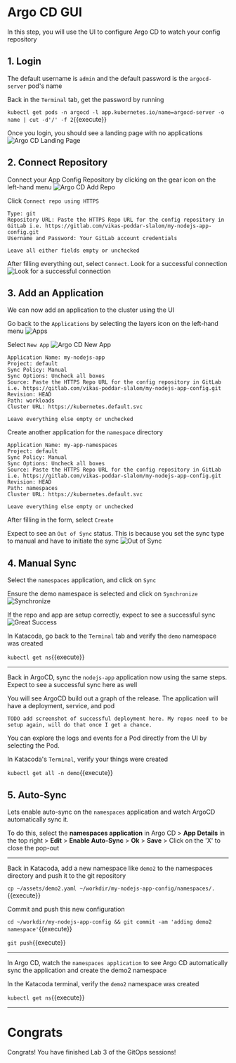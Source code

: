 # Argo CD GUI

In this step, you will use the UI to configure Argo CD to watch your config repository

## 1. Login

The default username is `admin` and the default password is the `argocd-server` pod's name

Back in the `Terminal` tab, get the password by running  

`kubectl get pods -n argocd -l app.kubernetes.io/name=argocd-server -o name | cut -d'/' -f 2`{{execute}}

Once you login, you should see a landing page with no applications
![Argo CD Landing Page](argocd_landingpage_empty.png)

## 2. Connect Repository

Connect your App Config Repository by clicking on the gear icon on the left-hand menu
![Argo CD Add Repo](argocd_repos_setup1.png)

Click `Connect repo using HTTPS`

```
Type: git
Repository URL: Paste the HTTPS Repo URL for the config repository in GitLab i.e. https://gitlab.com/vikas-poddar-slalom/my-nodejs-app-config.git
Username and Password: Your GitLab account credentials

Leave all either fields empty or unchecked
```

After filling everything out, select `Connect`. Look for a successful connection
![Look for a successful connection](argocd_repo_connect_success.png)

## 3. Add an Application

We can now add an application to the cluster using the UI

Go back to the `Applications` by selecting the layers icon on the left-hand menu
![Apps](argocd_applications.png)

Select `New App`
![Argo CD New App](argocd_landingpage_newapp.png)

```
Application Name: my-nodejs-app
Project: default
Sync Policy: Manual
Sync Options: Uncheck all boxes
Source: Paste the HTTPS Repo URL for the config repository in GitLab i.e. https://gitlab.com/vikas-poddar-slalom/my-nodejs-app-config.git
Revision: HEAD
Path: workloads
Cluster URL: https://kubernetes.default.svc

Leave everything else empty or unchecked
```

Create another application for the `namespace` directory

```
Application Name: my-app-namespaces
Project: default
Sync Policy: Manual
Sync Options: Uncheck all boxes
Source: Paste the HTTPS Repo URL for the config repository in GitLab i.e. https://gitlab.com/vikas-poddar-slalom/my-nodejs-app-config.git
Revision: HEAD
Path: namespaces
Cluster URL: https://kubernetes.default.svc

Leave everything else empty or unchecked
```

After filling in the form, select `Create`

Expect to see an `Out of Sync` status. This is because you set the sync type to manual and have to initiate the sync
![Out of Sync](argocd_app_outofsync.png)

## 4. Manual Sync

Select the `namespaces` application, and click on `Sync`

Ensure the demo namespace is selected and click on `Synchronize`
![Synchronize](argocd_namespaces_sync.png)

If the repo and app are setup correctly, expect to see a successful sync
![Great Success](argocd_namespaces_sync_successful.png)

In Katacoda, go back to the `Terminal` tab and verify the `demo` namespace was created

`kubectl get ns`{{execute}}

---

Back in ArgoCD, sync the `nodejs-app` application now using the same steps. Expect to see a successful sync here as well

You will see ArgoCD build out a graph of the release. The application will have a deployment, service, and pod

`TODO add screenshot of successful deployment here. My repos need to be setup again, will do that once I get a chance.`

You can explore the logs and events for a Pod directly from the UI by selecting the Pod.

In Katacoda's `Terminal`, verify your things were created

`kubectl get all -n demo`{{execute}}

## 5. Auto-Sync

Lets enable auto-sync on the `namespaces` application and watch ArgoCD automatically sync it.

To do this, select the **namespaces application** in Argo CD > **App Details** in the top right > **Edit** > **Enable Auto-Sync** > **Ok** > **Save** > Click on the 'X' to close the pop-out

---

Back in Katacoda, add a new namespace like `demo2` to the namespaces directory and push it to the git repository

`cp ~/assets/demo2.yaml ~/workdir/my-nodejs-app-config/namespaces/.`{{execute}}

Commit and push this new configuration

`cd ~/workdir/my-nodejs-app-config && git commit -am 'adding demo2 namespace'`{{execute}}

`git push`{{execute}}

---

In Argo CD, watch the `namespaces application` to see Argo CD automatically sync the application and create the demo2 namespace

In the Katacoda terminal, verify the `demo2` namespace was created

`kubectl get ns`{{execute}}

---

# Congrats

Congrats! You have finished Lab 3 of the GitOps sessions!
